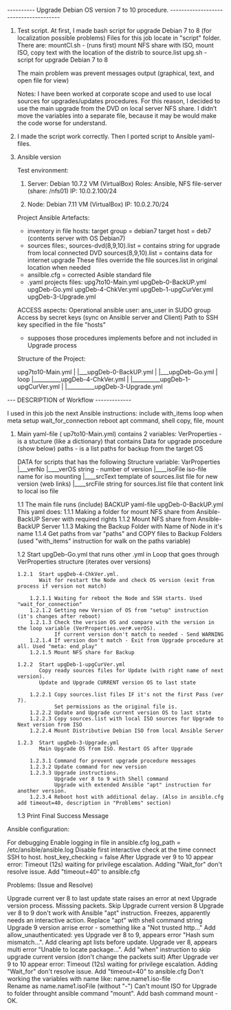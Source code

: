  ----------  Upgrade Debian OS version 7 to 10 procedure. --------------------------------------

1. Test script.
   At first, I made bash script for upgrade Debian 7 to 8 (for localization possible problems)
   Files for this job locate in "script" folder.
   There are:
        mountCl.sh  - (runs first) mount NFS share with ISO, mount ISO, copy text with the location of the distrib to source.list
        upg.sh      - script for upgrade Debian 7 to 8


   The main problem was prevent messages output (graphical, text, and open file for view)

   Notes:
   I have been worked at corporate scope and used to use local sources for upgrades/updates procedures.
   For this reason, I decided to use the main upgrade from the DVD on local server NFS share.
   I didn’t move the variables into a separate file, because it may be would make the code worse for understand.

2. I made the script work correctly. Then I ported script to Ansible yaml-files.


3. Ansible version

   Test environment:
      1. Server: Debian 10.7.2   VM (VirtualBox)
         Roles:  Ansible, NFS file-server (share: /nfs01)
                 IP: 10.0.2.100/24

      2. Node:   Debian 7.11     VM (VirtualBox)
                 IP: 10.0.2.70/24

   Project Ansible Artefacts:
     - inventory in file hosts:
        target group = debian7
        target host  = deb7     (contents server with OS Debian7)
     - sources files:,
         sources-dvd(8,9,10).list = contains string for upgrade from local connected DVD
         sources(8,9,10).list     = contains data for internet upgrade
                             These files override the file sources.list in original location when needed
     - ansilble.cfg    = corrected Asible standard file
     - .yaml projects files:
          upg7to10-Main.yml
          upgDeb-0-BackUP.yml      
          upgDeb-Go.yml
          upgDeb-4-ChkVer.yml
          upgDeb-1-upgCurVer.yml
          upgDeb-3-Upgrade.yml

   ACCESS aspects:
      Operational ansible user:
         ans_user in SUDO group
      Access by secret keys (sync on Ansible server and Client)
      Path to SSH key specified in the file "hosts"
      - supposes those procedures implements before and not included in Upgrade process

   Structure of the Project:

      upg7to10-Main.yml
           |
           |___upgDeb-0-BackUP.yml
           |
           |___upgDeb-Go.yml
                   |
                  loop
                   |__________upgDeb-4-ChkVer.yml
                   |
                   |__________upgDeb-1-upgCurVer.yml
                   |
                   |__________upgDeb-3-Upgrade.yml

 --- DESCRIPTION of Workflow -------------

  I used in this job the next Ansible instructions:
     include
     with_items
     loop
     when
     meta
     setup
     wait_for_connection
     reboot
     apt
     command, shell
     copy, file, mount

  1. Main yaml-file ( up7to10-Main.yml) contains 2 variables:
          VerProperties - is a stucture (like a dictionary) that contains Data for upgrade procedure (show below)
          paths         - is a list paths for backup from the target OS

     DATA for scripts that has the following Structure variable:
          VarProperties
                  |___verNo
                        |____verOS       string - number of version
                        |____isoFile    iso-file name for iso mounting
                        |____srcText    template of sources.list file for new version (web links)
                        |____srcFile    string for sources.list file that content link to local iso file

     1.1 The main file runs (include) BACKUP yaml-file upgDeb-0-BackUP.yml
         This yaml does:
         1.1.1  Making a folder for mount NFS share from Ansible-BackUP Server with required rights
         1.1.2  Mount NFS share from Ansible-BackUP Server
         1.1.3  Making the Backup Folder with Name of Node in it's name
         1.1.4  Get paths from var "paths" and COPY files to Backup Folders
                (used "with_items" instruction for walk on the paths variable)

     1.2 Start upgDeb-Go.yml that runs other .yml in Loop that goes through VerProperties structure (iterates over versions)

         1.2.1  Start upgDeb-4-ChkVer.yml.
                Wait for restart the Node and check OS version (exit from process if version not match)

             1.2.1.1 Waiting for reboot the Node and SSH starts. Used "wait_for_connection"
             1.2.1.2 Getting new Version of OS from "setup" instruction (it's changes after reboot)
             1.2.1.3 Check the version OS and compare with the version in the loop variable (VerProperties.ver#.verOS).
                     If current version don't match to needed - Send WARNING
             1.2.1.4 If version don't match - Exit from Upgrade procedure at all. Used "meta: end_play"
             1.2.1.5 Mount NFS share for Backup

         1.2.2  Start upgDeb-1-upgCurVer.yml
                Copy ready sources files for Update (with right name of next version).
                Update and Upgrade CURRENT version OS to last state

             1.2.2.1 Copy sources.list files IF it's not the first Pass (ver 7).
                     Set permissions as the original file is.
             1.2.2.2 Update and Upgrade current version OS to last state
             1.2.2.3 Copy sources.list with local ISO sources for Upgrade to Next version from ISO
             1.2.2.4 Mount Distributive Debian ISO from local Ansible Server

         1.2.3  Start upgDeb-3-Upgrade.yml
                Main Upgrade OS from ISO. Restart OS after Upgrade

             1.2.3.1 Command for prevent upgrade procedure messages
             1.2.3.2 Update command for new version
             1.2.3.3 Upgrade instructions.
                     Upgrade ver 8 to 9 with Shell command
                     Upgrade with extended Ansible "apt" instruction for another version.
             1.2.3.4 Reboot host with additional delay. (Also in ansible.cfg add timeout=40, description in "Problems" section)

      1.3 Print Final Success Message


Ansible configuration:

  For debugging Enable logging in file in ansible.cfg
          log_path = /etc/ansible/ansible.log
  Disable first interactive check at the time connect SSH to host.
          host_key_checking = false
  After Upgrade ver 9 to 10 appear error: Timeout (12s) waiting for privilege escalation. Adding "Wait_for" don't resolve issue.
          Add "timeout=40" to ansible.cfg

Problems: (Issue and Resolve)

  Upgrade current ver 8 to last update state raises an error at next Upgrade version process. Misssing packets.
          Skip Upgrade current version 8
  Upgrade ver 8 to 9 don't work with Ansible "apt" instruction. Freezes, apparently needs an interactive action.
          Replace "apt" with shell command string
  Upgrade 9 version arrise error - something like a "Not trusted http..."
          Add allow_unauthenticated: yes
  Upgrade ver 8 to 9, appears error "Hash sum mismatch...".
          Add clearing apt lists before update.
  Upgrade ver 8, appears multi error "Unable to locate package...".
          Add "when" instruction to skip upgrade current version (don't change the packets suit)
  After Upgrade ver 9 to 10 appear error: Timeout (12s) waiting for privilege escalation. Adding "Wait_for" don't resolve issue.
          Add "timeout=40" to ansible.cfg
  Don't working the variables with name like: name.name1.iso-file  
          Rename as name.name1.isoFile (without "-")
  Can't mount ISO for Upgrade to folder throught ansible command "mount".
          Add bash command mount - OK.
